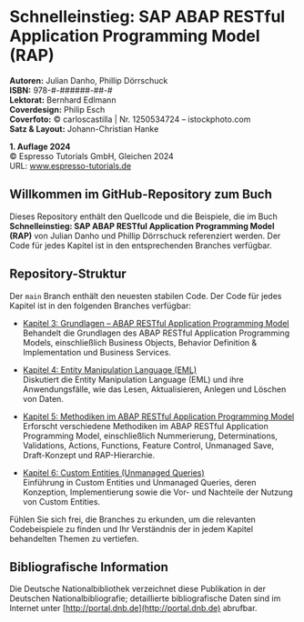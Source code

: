 # Schnelleinstieg: SAP ABAP RESTful Application Programming Model (RAP)

**Autoren:** Julian Danho, Phillip Dörrschuck  
**ISBN:** 978-#-######-##-#  
**Lektorat:** Bernhard Edlmann  
**Coverdesign:** Philip Esch  
**Coverfoto:** © carloscastilla | Nr. 1250534724 – istockphoto.com  
**Satz & Layout:** Johann-Christian Hanke  

**1. Auflage 2024**  
© Espresso Tutorials GmbH, Gleichen 2024  
URL: www.espresso-tutorials.de  

## Willkommen im GitHub-Repository zum Buch

Dieses Repository enthält den Quellcode und die Beispiele, die im Buch **Schnelleinstieg: SAP ABAP RESTful Application Programming Model (RAP)** von Julian Danho und Phillip Dörrschuck referenziert werden. Der Code für jedes Kapitel ist in den entsprechenden Branches verfügbar.

## Repository-Struktur

Der `main` Branch enthält den neuesten stabilen Code. Der Code für jedes Kapitel ist in den folgenden Branches verfügbar:

- [Kapitel 3: Grundlagen – ABAP RESTful Application Programming Model](https://github.com/JulianDanho/restfulabap/tree/capitel3)  
  Behandelt die Grundlagen des ABAP RESTful Application Programming Models, einschließlich Business Objects, Behavior Definition & Implementation und Business Services.

- [Kapitel 4: Entity Manipulation Language (EML)](https://github.com/JulianDanho/restfulabap/tree/capitel4)  
  Diskutiert die Entity Manipulation Language (EML) und ihre Anwendungsfälle, wie das Lesen, Aktualisieren, Anlegen und Löschen von Daten.

- [Kapitel 5: Methodiken im ABAP RESTful Application Programming Model](https://github.com/JulianDanho/restfulabap/tree/capitel5)  
  Erforscht verschiedene Methodiken im ABAP RESTful Application Programming Model, einschließlich Nummerierung, Determinations, Validations, Actions, Functions, Feature Control, Unmanaged Save, Draft-Konzept und RAP-Hierarchie.

- [Kapitel 6: Custom Entities (Unmanaged Queries)](https://github.com/JulianDanho/restfulabap/tree/capitel6)  
  Einführung in Custom Entities und Unmanaged Queries, deren Konzeption, Implementierung sowie die Vor- und Nachteile der Nutzung von Custom Entities.

Fühlen Sie sich frei, die Branches zu erkunden, um die relevanten Codebeispiele zu finden und Ihr Verständnis der in jedem Kapitel behandelten Themen zu vertiefen.

## Bibliografische Information

Die Deutsche Nationalbibliothek verzeichnet diese Publikation in der Deutschen Nationalbibliografie; detaillierte bibliografische Daten sind im Internet unter [http://portal.dnb.de](http://portal.dnb.de) abrufbar.
